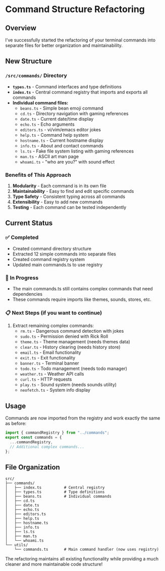 # Command Structure Refactoring

## Overview
I've successfully started the refactoring of your terminal commands into separate files for better organization and maintainability.

## New Structure

### `/src/commands/` Directory
- **`types.ts`** - Command interfaces and type definitions
- **`index.ts`** - Central command registry that imports and exports all commands
- **Individual command files:**
  - `beans.ts` - Simple bean emoji command
  - `cd.ts` - Directory navigation with gaming references
  - `date.ts` - Current date/time display
  - `echo.ts` - Echo arguments
  - `editors.ts` - vi/vim/emacs editor jokes
  - `help.ts` - Command help system
  - `hostname.ts` - Current hostname display
  - `info.ts` - About and contact commands
  - `ls.ts` - Fake file system listing with gaming references
  - `man.ts` - ASCII art man page
  - `whoami.ts` - "who are you?" with sound effect

### Benefits of This Approach
1. **Modularity** - Each command is in its own file
2. **Maintainability** - Easy to find and edit specific commands
3. **Type Safety** - Consistent typing across all commands
4. **Extensibility** - Easy to add new commands
5. **Testing** - Each command can be tested independently

## Current Status

### ✅ Completed
- Created command directory structure
- Extracted 12 simple commands into separate files
- Created command registry system
- Updated main commands.ts to use registry

### 🚧 In Progress
- The main commands.ts still contains complex commands that need dependencies
- These commands require imports like themes, sounds, stores, etc.

### 📋 Next Steps (if you want to continue)
1. Extract remaining complex commands:
   - `rm.ts` - Dangerous command detection with jokes
   - `sudo.ts` - Permission denied with Rick Roll
   - `theme.ts` - Theme management (needs themes data)
   - `clear.ts` - History clearing (needs history store)
   - `email.ts` - Email functionality
   - `exit.ts` - Exit functionality
   - `banner.ts` - Terminal banner
   - `todo.ts` - Todo management (needs todo manager)
   - `weather.ts` - Weather API calls
   - `curl.ts` - HTTP requests
   - `play.ts` - Sound system (needs sounds utility)
   - `neofetch.ts` - System info display

## Usage
Commands are now imported from the registry and work exactly the same as before:
```typescript
import { commandRegistry } from "../commands";
export const commands = {
  ...commandRegistry,
  // Additional complex commands...
};
```

## File Organization
```
src/
├── commands/
│   ├── index.ts          # Central registry
│   ├── types.ts          # Type definitions
│   ├── beans.ts          # Individual commands
│   ├── cd.ts
│   ├── date.ts
│   ├── echo.ts
│   ├── editors.ts
│   ├── help.ts
│   ├── hostname.ts
│   ├── info.ts
│   ├── ls.ts
│   ├── man.ts
│   └── whoami.ts
└── utils/
    └── commands.ts       # Main command handler (now uses registry)
```

The refactoring maintains all existing functionality while providing a much cleaner and more maintainable code structure!